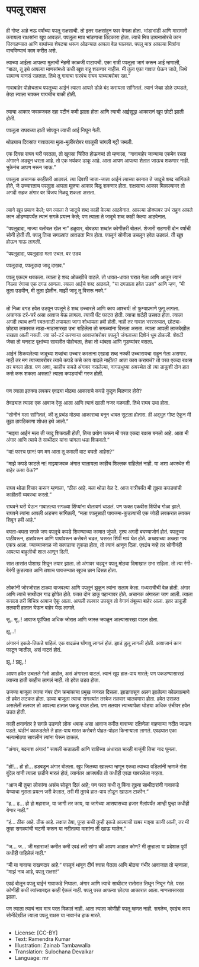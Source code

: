 # पपलू राक्षस

##
ही गोष्ट आहे नऊ वर्षांच्या पपलू राक्षसाची. तो इतर राक्षसांहून फार वेगळा होता. भांडाभांडी आणि मारामारी करायला राक्षसांना खूप आवडतं. पपलूला मात्र भांडणाचा तिटकारा होता. त्याचे मित्र डायनासोरचे कान पिरगळण्यात आणि वाघांच्या शेपट्या धरून ओढण्यात आपला वेळ घालवत. पपलू मात्र आपल्या मित्रांना वाचविण्याचं काम करीत असे.

त्याच्या आईला आपल्या मुलाची नेहमी काळजी वाटायची. एका रात्री पपलूला जागं करून आई म्हणाली, “बाळा, तू इथे आपल्या माणसांमध्ये कधी खूश राहू शकणार नाहीस. मी तुला एका गावात घेऊन जाते, जिथे सामान्य माणसं राहतात. तिथे तू गावाचा सरपंच राघव याच्याबरोबर रहा.”

गावाबाहेर पोहोचताच पपलूच्या आईनं त्याला आपले डोळे बंद करायला सांगितलं. त्यानं जेव्हा डोळे उघडले, तेव्हा त्याला चक्कर यायचीच बाकी होती.

##
त्याचा आकार जवळजवळ दहा पटीनं कमी झाला होता आणि त्याची आईसुद्धा आकारानं खूप छोटी झाली होती.

पपलूला राघवच्या हाती सोपवून त्याची आई निघून गेली.

थोड्याच दिवसांत गावातल्या मुला-मुलींबरोबर पपलूची चांगली गट्टी जमली.

एक दिवस राघव घरी परतला, तो खूपसा चिंतित होऊनच! तो म्हणाला, “गावाबाहेर जाण्याचा एकमेव रस्ता अंगारने अडवून धरला आहे. तो एक भयंकर डाकू आहे. आता आपण आपल्या शेतात जाऊच शकणार नाही. भुकेनंच आपण मरून जाऊ.”

पपलूला अचानक काहीतरी आठवलं. त्या दिवशी जाता-जाता आईनं त्याच्या कानात ते जादूचे शब्द सांगितले होते, जे उच्चारताच पपलूला आपला मूळचा आकार मिळू शकणार होता. राक्षसाचा आकार मिळाल्यावर तो अगदी सहज  अंगार वर विजय मिळवू शकला असता.

##
त्याने खूप प्रयत्न केले; पण त्याला ते जादूचे शब्द काही केल्या आठवेनात. आपल्या डोक्यावर उभं राहून आपले कान ओढण्यापर्यंत त्यानं सगळे प्रयत्न केले; पण त्याला ते जादूचे शब्द काही केल्या आठवेनात.

“पपलूदादा, माज्या बलोबल खेल ना” हळुवार, बोबड्या शब्दांत कोणीतरी बोललं. शेजारी राहणारी दोन वर्षांची सोनी होती ती. पपलू तिचा सगळ्यांत आवडता मित्र होता. पपलूनं सोनीला उचलून हवेत उडवलं. ती खूष होऊन गाऊ लागली.

“पपलूदादा, पपलूदादा मला उचल. वर उडव

पपलूदादा, पपलूदादा जादू दाखव.”

पपलू एकदम थबकला. त्याला हे शब्द ओळखीचे वाटले. तो धावत-धावत घरात गेला आणि आतून त्यानं निळ्या रंगाचा एक दगड आणला. त्याला आईचे शब्द आठवले, "या दगडाला हवेत उडव" आणि म्हण, “मी तुला उडवीन, मी तुला झेलीन. माझी जादू तू विसरू नको.”

##
तो निळा दगड हवेत उडवून पपलूने हे शब्द उच्चारले आणि काय आश्‍चर्य! तो फुग्याप्रमाणे फुगू लागला. अचानक टर्र-चर्र असा आवाज येऊ लागला. त्याची पँट फाटत होती. त्याचा शर्टही उसवत होता. त्याला अगदी त्याच क्षणी स्वतःसाठी लपायला जागा शोधायला हवी होती. नाही तर गावात भररस्त्यात, छोट्या-छोट्या लक्तरात ताडा-माडासारखा उभा राहिलेला तो सगळ्यांना दिसला असता. त्याला आपली लाजदेखील राखता आली नसती. त्या चर्र-टर्र करणार्‍या आवाजांबरोबर पपलूने जंगलाच्या दिशेनं धूम ठोकली. शेवटी जेव्हा तो घनदाट वृक्षांच्या सावलीत पोहोचला, तेव्हा तो थांबला आणि गुडघ्यांवर बसला.

आईनं शिकवलेल्या जादूच्या शब्दांचा उच्चार करताना एखादा शब्द नक्की उच्चारायचा राहून गेला असणार. नाही तर मग त्याच्याबरोबर त्याचे कपडे कसे काय वाढले नाहीत? आता काय करायचं? तो परत एकदा राक्षस तर बनला होता. पण अशा, काहीच कपडे अंगावर नसलेल्या, नागडधुय्या अवस्थेत तो त्या डाकूशी दोन हात कसे करू शकला असता? त्याला कपड्यांची गरज होती.

##
पण त्याला इतक्या लवकर एवढ्या मोठ्या आकाराचे कपडे कुठून मिळणार होते?

तेवढ्यात त्याला एक आवाज ऐकू आला आणि त्यानं खाली नजर वळवली. तिथे राघव उभा होता.

“सोनीनं मला सांगितलं, की तू प्रचंड मोठ्या आकाराचा बनून धावत सुटला होतास. ही अद्भुत गोष्ट ऐकून मी तुझा ठावठिकाणा शोधत इथे आलो.”

“माझ्या आईनं मला ती जादू शिकवली होती, तिचा प्रयोग करून मी परत एकदा राक्षस बनलो आहे. आता मी अंगार आणि त्याचे ते साथीदार यांना चांगला धडा शिकवतो.”

“वा! फारच छान! पण मग आता तू कसली वाट बघतो आहेस?”

“माझे कपडे फाटले ना! माझ्याजवळ अंगात घालायला काहीच शिल्लक राहिलेलं नाही. या अशा अवस्थेत मी बाहेर कसा येऊ?”

##
राघव थोडा विचार करून म्हणाला, “ठीक आहे. मला थोडा वेळ दे. आज रात्रीपर्यंत मी तुझ्या कपड्यांची काहीतरी व्यवस्था करतो.”

राघवने घरी येऊन गावातल्या सगळ्या शिंप्यांना बोलावणं धाडलं. पण फक्त एकवीस शिंपीच गोळा झाले. राघवने त्यांना आपली अडचण सांगितली, “मला पपलूसाठी पायजमा-कुडत्याची एक जोडी लवकरात लवकर शिवून हवी आहे.”

बघता-बघता सगळे जण पपलूचे कपडे शिवण्याच्या कामात जुंपले. दृश्य अगदी बघण्याजोगं होतं. पपलूच्या पाठीवरून, हातांवरून आणि पायांवरून कसेबसे चढत, घसरत शिंपी मापं घेत होते. अख्खाच्या अख्खा गाव एकत्र आला. ज्याच्याजवळ जो कापडाचा तुकडा होता, तो त्यानं आणून दिला. एवढंच नव्हे तर सोनीनंही आपल्या बाहुलीची शाल आणून दिली.

सात तासांत पोशाख शिवून तयार झाला. तो अंगावर चढवून पपलू मोठ्या दिमाखात उभा राहिला. तो त्या रंगी-बेरंगी कुडत्यात आणि तशाच पायजम्यात खूपच छान दिसत होता.

##
लोकांनी जोरजोरात टाळ्या वाजवल्या आणि पपलूनं झुकून त्यांना सलाम केला. मध्यरात्रीची वेळ होती. अंगार आणि त्याचे साथीदार गाढ झोपेत होते. फक्त दोन डाकू पहार्‍यावर होते. अचानक अंगारला जाग आली. त्याला कसला तरी विचित्र आवाज ऐकू आला. आपली तलवार उपसून तो वेगानं तंबूच्या बाहेर आला. इतर डाकूही तलवारी हातात घेऊन बाहेर येऊ लागले.

सू.. सू..!  आवाज पूर्वीपेक्षा अधिक जोरात आणि जास्त जवळून आल्यासारखा वाटत होता.

झू...! 

अंगारनं इकडे-तिकडे पाहिलं. एक वादळंच घोंगावू लागलं होतं. झाडं डुलू लागली होती. आवाजानं कान फाटून जातील, असं वाटतं होतं.

झू..! झ्झू..! 

आपण हवेत उचलले गेलो आहोत, असं अंगारला वाटलं. त्यानं खूप हात-पाय मारले; पण पकडण्यासारखं त्याच्या हाती काहीच लागलं नाही. तो हवेत उडत होता.

उजव्या बाजूला त्याचा नंबर दोन क्रमांकाचा प्रमुख जनरल दिसला. झाडापासून अलग झालेल्या कोळ्याप्रमाणे तो हवेत लटकत होता. डाव्या बाजूला त्याचा सगळ्यांत तरबेज तलवार चालवणारा होता. हवेत उसळत असलेली तलवार तो आपल्या हातात पकडू बघत होता. पण तलवार त्याच्यापेक्षा थोड्या अधिक उंचीवर हवेत उडत होती.

काही क्षणानंतर हे सगळे उडणारे लोक  धबाक्  असा आवाज करीत गावाच्या दक्षिणेला वाहणार्‍या नदीत जाऊन पडले. थंडीनं काकडलेले ते हात-पाय मारत कसेबसे पोहत-पोहत किनार्‍याला लागले. एवढ्यात एका भल्यामोठ्या सावलीनं त्यांना घेरून टाकलं.

“अंगार, बदमाश अंगार!” सावली कडाडली आणि रात्रीच्या अंधारात चारही बाजूंनी तिचा नाद घुमला.

##
“हो!... हो हो... हडबडून अंगार बोलला. खूप जिलब्या खाल्ल्या म्हणून एकदा त्याच्या वडिलांनी म्हणजे रोश बुंदेल यांनी त्याला छडीने मारलं होतं, त्यानंतर आजपर्यंत तो कधीही एवढा घाबरलेला नव्हता.

“आज मी तुम्हा लोकांना असंच सोडून दिलं आहे; पण परत कधी तू किंवा तुझ्या साथीदारांनी गावाकडे येण्याचा नुसता प्रयत्न जरी केलात, तरी मी तुमचे हात-पाय तोडून खाऊन टाकीन.”

“ह... ह... हो हो महाराज, या जागी तर काय, या जागेच्या आसपासच्या हजार मैलांपर्यंत आम्ही पुन्हा कधीही येणार नाही.”

“हं... ठीक आहे. ठीक आहे. लक्षात ठेवा, पुन्हा कधी तुम्ही इकडे आल्याची खबर माझ्या कानी आली, तर मी तुम्हा सगळ्यांची चटणी करून या नदीतल्या माशांना ती खाऊ घालेन.”

##
“ज... ज... जी महाराज! कमीत कमी एवढं तरी सांगा की आपण आहात कोण? मी तुम्हाला या प्रदेशात पूर्वी कधीही पाहिलेलं नाही.”

“मी या गावाचा राखणदार आहे.” पपलूनं थांबून दीर्घ श्‍वास घेतला आणि मोठ्या गंभीर आवाजात तो म्हणाला, “माझं नाव आहे, पपलू राक्षस!”

एवढं बोलून पपलू घाईनं गावाकडे निघाला. अंगार आणि त्याचे साथीदार रातोरात तिथून निघून गेले. परत कोणीही कधी त्यांच्याबद्दल काही ऐकलं नाही. पपलू परत आपल्या छोट्या आकारात आला. माणसासारखा झाला.

पण त्याला त्याचं नाव मात्र परत मिळालं नाही. आता त्याला कोणीही  पपलू  म्हणत नाही. सगळेच, एवढंच काय सोनीदेखील त्याला  पपलू राक्षस  या नावानंच हाक मारते.

##
* License: [CC-BY]
* Text: Ramendra Kumar
* Illustration: Zainab Tambawalla
* Translation: Sulochana Devalkar
* Language: mr
